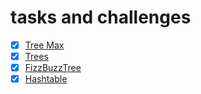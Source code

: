 # tasks and challenges 
- [x] [Tree Max](https://github.com/SalimHass/data-structures-and-algorithms/blob/main/data_structures_and_algorithms/find_max.md)
- [x] [Trees](https://github.com/SalimHass/data-structures-and-algorithms/blob/main/data_structures_and_algorithms/trees.md)
- [x] [FizzBuzzTree](https://github.com/SalimHass/data-structures-and-algorithms/blob/main/data_structures_and_algorithms/fizz_buzz_tree.md)
- [x] [Hashtable](https://github.com/SalimHass/data-structures-and-algorithms/blob/main/data_structures_and_algorithms/hashtable.md)
